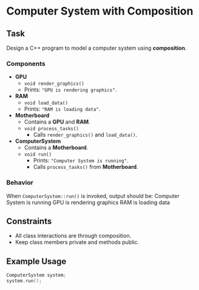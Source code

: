 # Computer System with Composition

## Task
Design a C++ program to model a computer system using **composition**.

### Components
- **GPU**
  - `void render_graphics()`
  - Prints: `"GPU is rendering graphics"`.
- **RAM**
  - `void load_data()`
  - Prints: `"RAM is loading data"`.
- **Motherboard**
  - Contains a **GPU** and **RAM**.
  - `void process_tasks()`
    - Calls `render_graphics()` and `load_data()`.
- **ComputerSystem**
  - Contains a **Motherboard**.
  - `void run()`
    - Prints: `"Computer System is running"`.
    - Calls `process_tasks()` from **Motherboard**.

### Behavior
When `ComputerSystem::run()` is invoked, output should be:
Computer System is running
GPU is rendering graphics
RAM is loading data


## Constraints
- All class interactions are through composition.
- Keep class members private and methods public.

## Example Usage
```cpp
ComputerSystem system;
system.run();